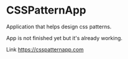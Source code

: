 # CSSPatternApp

Application that helps design css patterns.

App is not finished yet but it's already working.

Link https://csspatternapp.com
